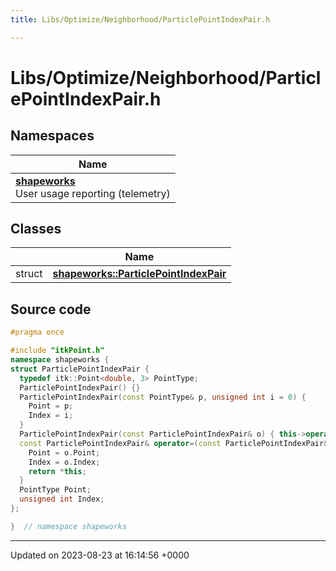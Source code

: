 ```yaml
---
title: Libs/Optimize/Neighborhood/ParticlePointIndexPair.h

---
```


# Libs/Optimize/Neighborhood/ParticlePointIndexPair.h



## Namespaces

| Name           |
| -------------- |
| **[shapeworks](../Namespaces/namespaceshapeworks.md)** <br>User usage reporting (telemetry)  |

## Classes

|                | Name           |
| -------------- | -------------- |
| struct | **[shapeworks::ParticlePointIndexPair](../Classes/structshapeworks_1_1ParticlePointIndexPair.md)**  |




## Source code

```cpp
#pragma once

#include "itkPoint.h"
namespace shapeworks {
struct ParticlePointIndexPair {
  typedef itk::Point<double, 3> PointType;
  ParticlePointIndexPair() {}
  ParticlePointIndexPair(const PointType& p, unsigned int i = 0) {
    Point = p;
    Index = i;
  }
  ParticlePointIndexPair(const ParticlePointIndexPair& o) { this->operator=(o); }
  const ParticlePointIndexPair& operator=(const ParticlePointIndexPair& o) {
    Point = o.Point;
    Index = o.Index;
    return *this;
  }
  PointType Point;
  unsigned int Index;
};

}  // namespace shapeworks
```


-------------------------------

Updated on 2023-08-23 at 16:14:56 +0000
